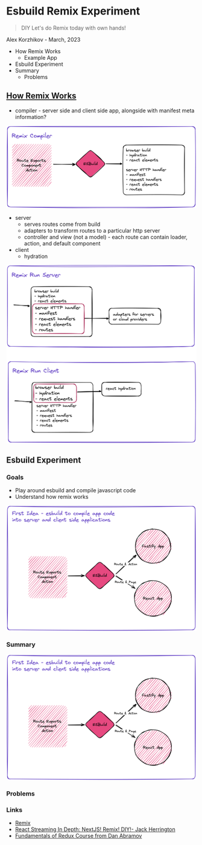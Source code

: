 # Esbuild Remix Experiment

> DIY Let's do Remix today with own hands!

Alex Korzhikov - March, 2023

- How Remix Works
  - Example App
- Esbuild Experiment
- Summary
  - Problems

## [How Remix Works](https://remix.run/docs/en/main/pages/technical-explanation)

- compiler - server side and client side app, alongside with manifest meta information?

![How Compiler Works](assets/remix-compiler.png)

- server
  - serves routes come from build
  - adapters to transform routes to a particular http server
  - controller and view (not a model) - each route can contain loader, action, and default component
- client
  - hydration

![How Server and Client Work](assets/remix-server-and-client-work.png)

## Esbuild Experiment

### Goals

- Play around esbuild and compile javascript code
- Understand how remix works

![First Idea](assets/esbuild-experiment-high-level-1.png)

### Summary

![First Idea](assets/esbuild-experiment-high-level-1.png)

### Problems

### Links

- [Remix](https://remix.run/)
- [React Streaming In Depth: NextJS! Remix! DIY!- Jack Herrington](https://www.youtube.com/watch?v=o3JWb04DRIs)
- [Fundamentals of Redux Course from Dan Abramov](https://egghead.io/courses/fundamentals-of-redux-course-from-dan-abramov-bd5cc867)